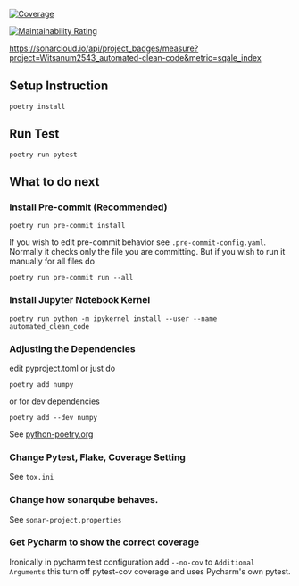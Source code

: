 [![Coverage](https://sonarcloud.io/api/project_badges/measure?project=MUIC-Modern-Software-Engineering_automated-clean-code&metric=coverage)](https://sonarcloud.io/summary/new_code?id=MUIC-Modern-Software-Engineering_automated-clean-code)

[![Maintainability Rating](https://sonarcloud.io/api/project_badges/measure?project=MUIC-Modern-Software-Engineering_automated-clean-code&metric=sqale_rating)](https://sonarcloud.io/summary/new_code?id=MUIC-Modern-Software-Engineering_automated-clean-code)

https://sonarcloud.io/api/project_badges/measure?project=Witsanum2543_automated-clean-code&metric=sqale_index

## Setup Instruction
```
poetry install
```

## Run Test
```
poetry run pytest
```

## What to do next

### Install Pre-commit (Recommended)
```
poetry run pre-commit install
```
If you wish to edit pre-commit behavior see ```.pre-commit-config.yaml```.
Normally it checks only the file you are committing. But if you wish to run it manually for all files do
```
poetry run pre-commit run --all
```

### Install Jupyter Notebook Kernel
```
poetry run python -m ipykernel install --user --name automated_clean_code
```

### Adjusting the Dependencies
edit pyproject.toml or just do
```
poetry add numpy
```
or for dev dependencies
```
poetry add --dev numpy
```
See [python-poetry.org](https://python-poetry.org/)

### Change Pytest, Flake, Coverage Setting
See ```tox.ini```

### Change how sonarqube behaves.
See ```sonar-project.properties```

### Get Pycharm to show the correct coverage
Ironically in pycharm test configuration add `--no-cov` to `Additional Arguments` this turn off pytest-cov coverage and uses Pycharm's own pytest.
